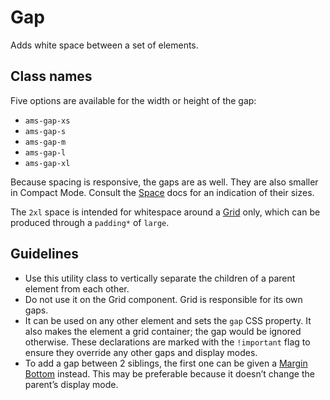 <!-- @license CC0-1.0 -->

# Gap

Adds white space between a set of elements.

## Class names

Five options are available for the width or height of the gap:

- `ams-gap-xs`
- `ams-gap-s`
- `ams-gap-m`
- `ams-gap-l`
- `ams-gap-xl`

Because spacing is responsive, the gaps are as well.
They are also smaller in Compact Mode.
Consult the [Space](/docs/brand-design-tokens-space--docs) docs for an indication of their sizes.

The `2xl` space is intended for whitespace around a [Grid](/docs/components-layout-grid--docs) only, which can be produced through a `padding*` of `large`.

## Guidelines

- Use this utility class to vertically separate the children of a parent element from each other.
- Do not use it on the Grid component.
  Grid is responsible for its own gaps.
- It can be used on any other element and sets the `gap` CSS property.
  It also makes the element a grid container; the gap would be ignored otherwise.
  These declarations are marked with the `!important` flag to ensure they override any other gaps and display modes.
- To add a gap between 2 siblings, the first one can be given a [Margin Bottom](/docs/utilities-css-margin--docs) instead.
  This may be preferable because it doesn’t change the parent’s display mode.

